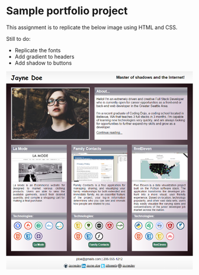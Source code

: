 # Sample portfolio project

This assignment is to replicate the below image using HTML and CSS.

Still to do:
* Replicate the fonts
* Add gradient to headers
* Add shadow to buttons

![Sample portfolio](/img/portfolio_assignment.png)

